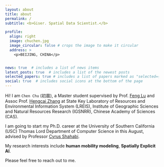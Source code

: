 ```yaml
---
layout: about
title: about
permalink: /
subtitle: <b>Giser. Spatial Data Scientist.</b>

profile:
  align: right
  image: chuchen.jpg
  image_circular: false # crops the image to make it circular
  address: >
    <p>BEIJING, CHINA</p>


news: true  # includes a list of news items
latest_posts: true  # includes a list of the newest posts
selected_papers: true # includes a list of papers marked as "selected={true}"
social: true  # includes social icons at the bottom of the page
---
```


Hi! I am `Chen Chu` (初晨), a Master student supervised by Prof. [Feng Lu](http://english.igsnrr.cas.cn/en_sourcedb_igsnrr/yw_30508/scientists/En_sklreis/202012/t20201211_456373.html) and Assoc Prof. [Hengcai Zhang](https://scholar.google.com/citations?user=ys6nhTMAAAAJ&hl=zh-CN&oi=ao) at State Key Laboratory of Resources and Environmental Information System (LREIS), Institute of Geographic Sciences and Natural Resources Research (IGSNRR), Chinese Academy of Sciences (CAS). 

I am going to start my Ph.D. career at the University of Southern California (USC) Thomas Lord Department of Computer Science in this August, advised by Professor [Cyrus Shahabi](https://infolab.usc.edu/).

My research interests include **human mobility modeling**, **Spatially Explicit AI**. 

Please feel free to reach out to me. 
